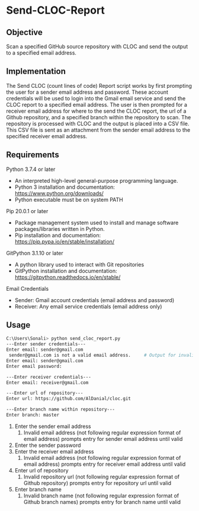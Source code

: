 # Send-CLOC-Report
## Objective
Scan a specified GitHub source repository with CLOC and send the output to a specified email address.

## Implementation
The Send CLOC (count lines of code) Report script works by first prompting the user for a sender email address and password. These account credentials will be used to login into the Gmail email service and send the CLOC report to a specified email address. 
The user is then prompted for a receiver email address for where to the send the CLOC report, the url of a Github repository, and a specified branch within the repository to scan.
The repository is processed with CLOC and the output is placed into a CSV file. This CSV file is sent as an attachment from the sender email address to the specified receiver email address.

## Requirements
 Python 3.7.4 or later
  - An interpreted high-level general-purpose programming language.
  - Python 3 installation and documentation: https://www.python.org/downloads/
  - Python executable must be on system PATH
  
 Pip 20.0.1 or later
  - Package management system used to install and manage software packages/libraries written in Python.
  - Pip installation and documentation: https://pip.pypa.io/en/stable/installation/
  
 GitPython 3.1.10 or later 
  - A python library used to interact with Git repositories
  - GitPython installation and documentation: https://gitpython.readthedocs.io/en/stable/

Email Credentials
  - Sender: Gmail account credentials (email address and password)
  - Receiver: Any email service credentials (email address only)

## Usage
``` bash
C:\Users\Sonali> python send_cloc_report.py
---Enter sender credentials---
Enter email: sender@gmail.com
 sender@gmail.com is not a valid email address.     # Output for invalid email address
Enter email: sender@gmail.com
Enter email password: 

---Enter receiver credentials---
Enter email: receiver@gmail.com

---Enter url of repository---
Enter url: https://github.com/AlDanial/cloc.git

---Enter branch name within repository---
Enter branch: master
```
1. Enter the sender email address
   1. Invalid email address (not following regular expression format of email address) prompts entry for sender email address until valid
2. Enter the sender password
3. Enter the receiver email address
   1. Invalid email address (not following regular expression format of email address) prompts entry for receiver email address until valid 
4. Enter url of repository
   1. Invalid repository url (not following regular expression format of Github repository) prompts entry for repository url until valid
5. Enter branch name
   1. Invalid branch name (not following regular expression format of Github branch names) prompts entry for branch name until valid
